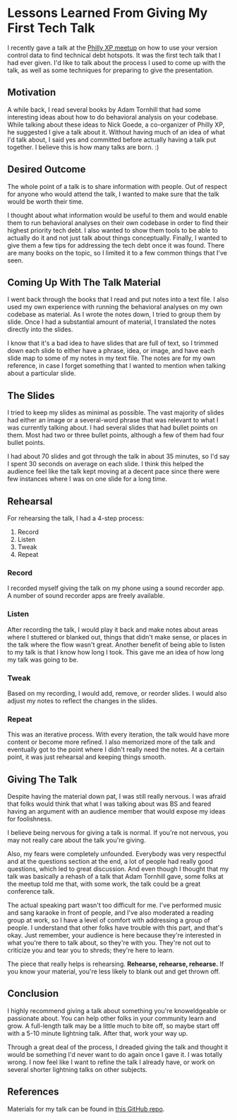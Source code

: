 # Lessons Learned From Giving My First Tech Talk

I recently gave a talk at the [Philly XP meetup](https://www.meetup.com/PhillyXP/) on how to use your version control data to find technical debt hotspots. It was the first tech talk that I had ever given. I'd like to talk about the process I used to come up with the talk, as well as some techniques for preparing to give the presentation.

## Motivation

A while back, I read several books by Adam Tornhill that had some interesting ideas about how to do behavioral analysis on your codebase. While talking about these ideas to Nick Goede, a co-organizer of Philly XP, he suggested I give a talk about it. Without having much of an idea of what I'd talk about, I said yes and committed before actually having a talk put together. I believe this is how many talks are born. :)

## Desired Outcome

The whole point of a talk is to share information with people. Out of respect for anyone who would attend the talk, I wanted to make sure that the talk would be worth their time.

I thought about what information would be useful to them and would enable them to run behavioral analyses on their own codebase in order to find their highest priority tech debt. I also wanted to show them tools to be able to actually do it and not just talk about things conceptually. Finally, I wanted to give them a few tips for addressing the tech debt once it was found. There are many books on the topic, so I limited it to a few common things that I've seen.

## Coming Up With The Talk Material

I went back through the books that I read and put notes into a text file. I also used my own experience with running the behavioral analyses on my own codebase as material. As I wrote the notes down, I tried to group them by slide. Once I had a substantial amount of material, I translated the notes directly into the slides.

I know that it's a bad idea to have slides that are full of text, so I trimmed down each slide to either have a phrase, idea, or image, and have each slide map to some of my notes in my text file. The notes are for my own reference, in case I forget something that I wanted to mention when talking about a particular slide.

## The Slides

I tried to keep my slides as minimal as possible. The vast majority of slides had either an image or a several-word phrase that was relevant to what I was currently talking about. I had several slides that had bullet points on them. Most had two or three bullet points, although a few of them had four bullet points.

I had about 70 slides and got through the talk in about 35 minutes, so I'd say I spent 30 seconds on average on each slide. I think this helped the audience feel like the talk kept moving at a decent pace since there were few instances where I was on one slide for a long time.

## Rehearsal

For rehearsing the talk, I had a 4-step process:

1) Record
2) Listen
3) Tweak
4) Repeat

### Record

I recorded myself giving the talk on my phone using a sound recorder app. A number of sound recorder apps are freely available.

### Listen

After recording the talk, I would play it back and make notes about areas where I stuttered or blanked out, things that didn't make sense, or places in the talk where the flow wasn't great. Another benefit of being able to listen to my talk is that I know how long I took. This gave me an idea of how long my talk was going to be.

### Tweak

Based on my recording, I would add, remove, or reorder slides. I would also adjust my notes to reflect the changes in the slides.

### Repeat

This was an iterative process. With every iteration, the talk would have more content or become more refined. I also memorized more of the talk and eventually got to the point where I didn't really need the notes. At a certain point, it was just rehearsal and keeping things smooth.

## Giving The Talk

Despite having the material down pat, I was still really nervous. I was afraid that folks would think that what I was talking about was BS and feared having an argument with an audience member that would expose my ideas for foolishness.

I believe being nervous for giving a talk is normal. If you're not nervous, you may not really care about the talk you're giving.

Also, my fears were completely unfounded. Everybody was very respectful and at the questions section at the end, a lot of people had really good questions, which led to great discussion. And even though I thought that my talk was basically a rehash of a talk that Adam Tornhill gave, some folks at the meetup told me that, with some work, the talk could be a great conference talk.

The actual speaking part wasn't too difficult for me. I've performed music and sang karaoke in front of people, and I've also moderated a reading group at work, so I have a level of comfort with addressing a group of people. I understand that other folks have trouble with this part, and that's okay. Just remember, your audience is here because they're interested in what you're there to talk about, so they're with you. They're not out to criticize you and tear you to shreds; they're here to learn.

The piece that really helps is rehearsing. **Rehearse, rehearse, rehearse.** If you know your material, you're less likely to blank out and get thrown off.

## Conclusion

I highly recommend giving a talk about something you're knoweldgeable or passionate about. You can help other folks in your community learn and grow. A full-length talk may be a little much to bite off, so maybe start off with a 5-10 minute lightning talk. After that, work your way up.

Through a great deal of the process, I dreaded giving the talk and thought it would be something I'd never want to do again once I gave it. I was totally wrong. I now feel like I want to refine the talk I already have, or work on several shorter lightning talks on other subjects.

## References

Materials for my talk can be found in [this GitHub repo](https://github.com/chriszimmerman/identifying-tech-debt-hotspots).
